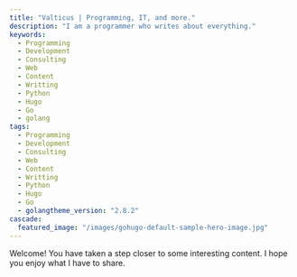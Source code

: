 ```yaml
---
title: "Valticus | Programming, IT, and more."
description: "I am a programmer who writes about everything."
keywords:
  - Programming
  - Development
  - Consulting
  - Web
  - Content
  - Writting
  - Python
  - Hugo
  - Go
  - golang
tags:
  - Programming
  - Development
  - Consulting
  - Web
  - Content
  - Writting
  - Python
  - Hugo
  - Go
  - golangtheme_version: "2.8.2"
cascade:
  featured_image: "/images/gohugo-default-sample-hero-image.jpg"
---
```


Welcome! You have taken a step closer to some interesting content. I hope you enjoy what I have to share.

